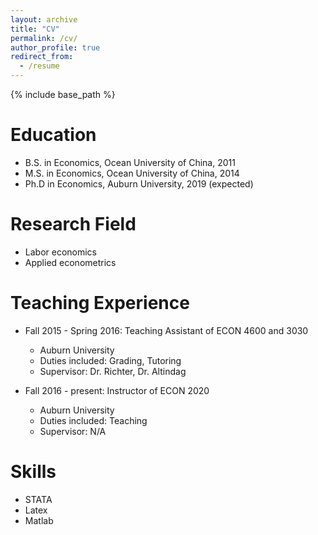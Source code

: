 ```yaml
---
layout: archive
title: "CV"
permalink: /cv/
author_profile: true
redirect_from:
  - /resume
---
```


{% include base_path %}

Education
======
* B.S. in Economics, Ocean University of China, 2011
* M.S. in Economics, Ocean University of China, 2014
* Ph.D in Economics, Auburn University, 2019 (expected)

Research Field
======
* Labor economics
* Applied econometrics

Teaching Experience
======
* Fall 2015 - Spring 2016: Teaching Assistant of ECON 4600 and 3030
  * Auburn University
  * Duties included: Grading, Tutoring
  * Supervisor: Dr. Richter, Dr. Altindag

* Fall 2016 - present: Instructor of ECON 2020
  * Auburn University
  * Duties included: Teaching
  * Supervisor: N/A
  
Skills
======
* STATA
* Latex
* Matlab

